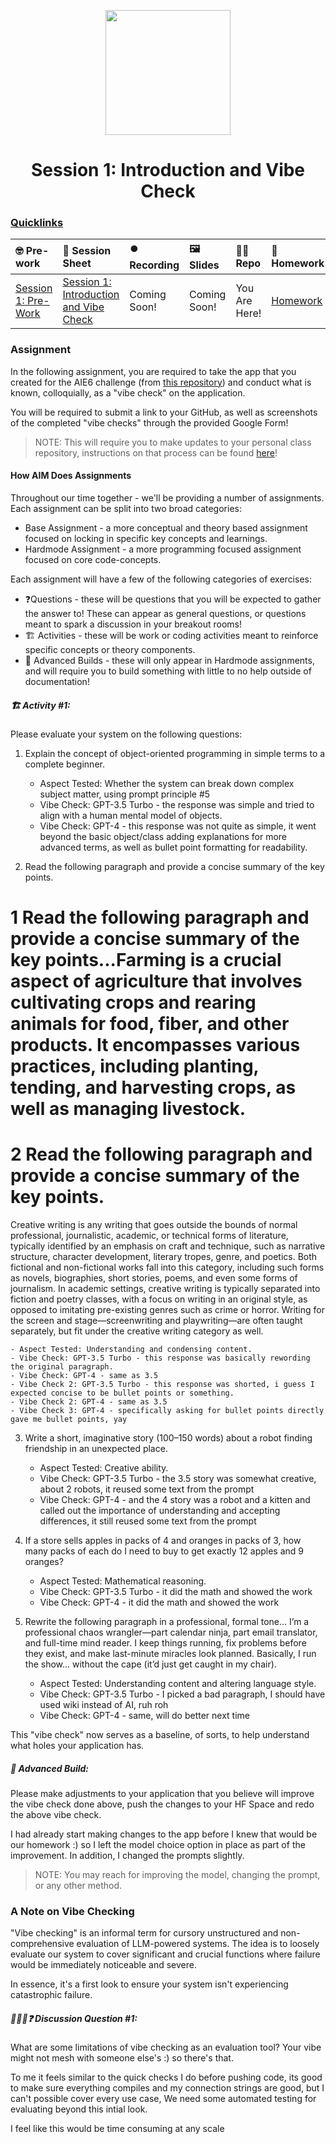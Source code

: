 <p align = "center" draggable=”false” ><img src="https://github.com/AI-Maker-Space/LLM-Dev-101/assets/37101144/d1343317-fa2f-41e1-8af1-1dbb18399719" 
     width="200px"
     height="auto"/>
</p>

<h1 align="center" id="heading">Session 1: Introduction and Vibe Check</h1>

### [Quicklinks](https://github.com/AI-Maker-Space/AIE6/tree/main/00_AIM_Quicklinks)

| 🤓 Pre-work | 📰 Session Sheet | ⏺️ Recording     | 🖼️ Slides        | 👨‍💻 Repo         | 📝 Homework      | 📁 Feedback       |
|:-----------------|:-----------------|:-----------------|:-----------------|:-----------------|:-----------------|:-----------------|
| [Session 1: Pre-Work](https://www.notion.so/Session-1-Introduction-and-Vibe-Check-1c8cd547af3d81b596bbdfb64cf4fd2f?pvs=4#1c8cd547af3d81fb96b4f625f3f8e3d6)| [Session 1: Introduction and Vibe Check](https://www.notion.so/Session-1-Introduction-and-Vibe-Check-1c8cd547af3d81b596bbdfb64cf4fd2f) | Coming Soon! | Coming Soon! | You Are Here! | [Homework](https://forms.gle/W59zjs5MQc7kbLUh9) | [AIE6 Feedback 4/1](https://forms.gle/EdzBz82yGqVYKfUw9)


### Assignment

In the following assignment, you are required to take the app that you created for the AIE6 challenge (from [this repository](https://github.com/AI-Maker-Space/Beyond-ChatGPT)) and conduct what is known, colloquially, as a "vibe check" on the application. 

You will be required to submit a link to your GitHub, as well as screenshots of the completed "vibe checks" through the provided Google Form!

> NOTE: This will require you to make updates to your personal class repository, instructions on that process can be found [here](https://github.com/AI-Maker-Space/AIE6/tree/main/00_Setting%20Up%20Git)!

#### How AIM Does Assignments
Throughout our time together - we'll be providing a number of assignments. Each assignment can be split into two broad categories:

- Base Assignment - a more conceptual and theory based assignment focused on locking in specific key concepts and learnings.
- Hardmode Assignment - a more programming focused assignment focused on core code-concepts.

Each assignment will have a few of the following categories of exercises:

- ❓Questions - these will be questions that you will be expected to gather the answer to! These can appear as general questions, or questions meant to spark a discussion in your breakout rooms!
- 🏗️ Activities - these will be work or coding activities meant to reinforce specific concepts or theory components.
- 🚧 Advanced Builds - these will only appear in Hardmode assignments, and will require you to build something with little to no help outside of documentation!

##### 🏗️ Activity #1:

Please evaluate your system on the following questions:

1. Explain the concept of object-oriented programming in simple terms to a complete beginner. 
    - Aspect Tested: Whether the system can break down complex subject matter, using prompt principle #5
    - Vibe Check: GPT-3.5 Turbo - the response was simple and tried to align with a human mental model of objects.
    - Vibe Check: GPT-4 - this response was not quite as simple, it went beyond the basic object/class adding explanations for more advanced terms, as well as bullet point formatting for readability.

2. Read the following paragraph and provide a concise summary of the key points.

# 1 Read the following paragraph and provide a concise summary of the key points...Farming is a crucial aspect of agriculture that involves cultivating crops and rearing animals for food, fiber, and other products. It encompasses various practices, including planting, tending, and harvesting crops, as well as managing livestock.

# 2 Read the following paragraph and provide a concise summary of the key points.
Creative writing is any writing that goes outside the bounds of normal professional, journalistic, academic, or technical forms of literature, typically identified by an emphasis on craft and technique, such as narrative structure, character development, literary tropes, genre, and poetics. Both fictional and non-fictional works fall into this category, including such forms as novels, biographies, short stories, poems, and even some forms of journalism. In academic settings, creative writing is typically separated into fiction and poetry classes, with a focus on writing in an original style, as opposed to imitating pre-existing genres such as crime or horror. Writing for the screen and stage—screenwriting and playwriting—are often taught separately, but fit under the creative writing category as well.

    - Aspect Tested: Understanding and condensing content.
    - Vibe Check: GPT-3.5 Turbo - this response was basically rewording the original paragraph.
    - Vibe Check: GPT-4 - same as 3.5
    - Vibe Check 2: GPT-3.5 Turbo - this response was shorted, i guess I expected concise to be bullet points or something.
    - Vibe Check 2: GPT-4 - same as 3.5
    - Vibe Check 3: GPT-4 - specifically asking for bullet points directly gave me bullet points, yay
     
3. Write a short, imaginative story (100–150 words) about a robot finding friendship in an unexpected place.
    - Aspect Tested: Creative ability.
    - Vibe Check: GPT-3.5 Turbo - the 3.5 story was somewhat creative, about 2 robots, it reused some text from the prompt
    - Vibe Check: GPT-4 - and the 4 story was a robot and a kitten and called out the importance of understanding and accepting differences, it still reused some text from the prompt

4. If a store sells apples in packs of 4 and oranges in packs of 3, how many packs of each do I need to buy to get exactly 12 apples and 9 oranges?
    - Aspect Tested: Mathematical reasoning.
    - Vibe Check: GPT-3.5 Turbo - it did the math and showed the work
    - Vibe Check: GPT-4 - it did the math and showed the work

5. Rewrite the following paragraph in a professional, formal tone…
I’m a professional chaos wrangler—part calendar ninja, part email translator, and full-time mind reader. I keep things running, fix problems before they exist, and make last-minute miracles look planned. Basically, I run the show... without the cape (it’d just get caught in my chair).
    - Aspect Tested: Understanding content and altering language style.
    - Vibe Check: GPT-3.5 Turbo - I picked a bad paragraph, I should have used wiki instead of AI, ruh roh
    - Vibe Check: GPT-4 - same, will do better next time

This "vibe check" now serves as a baseline, of sorts, to help understand what holes your application has.

##### 🚧 Advanced Build: 

Please make adjustments to your application that you believe will improve the vibe check done above, push the changes to your HF Space and redo the above vibe check.

I had already start making changes to the app before I knew that would be our homework :) so I left the model choice option in place as part of the improvement.  In addition, I changed the prompts slightly.

> NOTE: You may reach for improving the model, changing the prompt, or any other method.


### A Note on Vibe Checking

"Vibe checking" is an informal term for cursory unstructured and non-comprehensive evaluation of LLM-powered systems. The idea is to loosely evaluate our system to cover significant and crucial functions where failure would be immediately noticeable and severe.

In essence, it's a first look to ensure your system isn't experiencing catastrophic failure.

##### 🧑‍🤝‍🧑❓ Discussion Question #1:

What are some limitations of vibe checking as an evaluation tool?
Your vibe might not mesh with someone else's :) so there's that.

To me it feels similar to the quick checks I do before pushing code, its good to make sure everything compiles and my connection strings are good, but I can't possible cover every use case,  We need some automated testing for evaluating beyond this intial look.

I feel like this would be time consuming at any scale

